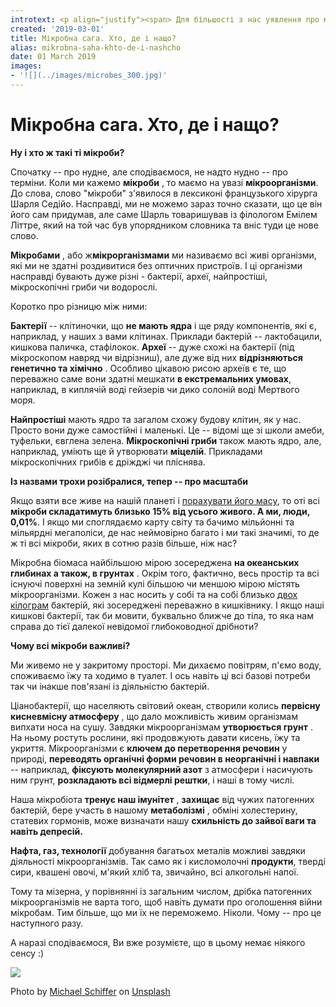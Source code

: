 ```yaml
---
introtext: <p align="justify"><span> Для більшості з нас уявлення про мікроби лежить десь між “треба помити руки” та “в школі розповідали про амеб”. Часто ми не думаємо про мікроорганізми надто благородно чи як про щось важливе. Смішно також визнати, що багато стереотипів про мікроби сформувалися під впливом не завжди вдалої реклами. Тому, окрім амеб, ми ще знаєм про страшних поганців, які сидять під бильцем унітазу чи на наших зубах. Ну і, звичайно, всі пам’ятають, що в “йогурті є хороші бактерії”. Тому давайте надолужувати :)</span></p>
created: '2019-03-01'
title: Мікробна сага. Хто, де і нащо?
alias: mikrobna-saha-khto-de-i-nashcho
date: 01 March 2019
images:
- '![](../images/microbes_300.jpg)'
---
```


# Мікробна сага. Хто, де і нащо?

**Ну і хто ж такі ті мікроби?**

Спочатку -- про нудне, але сподіваємося, не надто нудно -- про терміни. Коли ми кажемо **мікроби** , то маємо на увазі **мікроорганізми**. До слова, слово "мікроби" з'явилося в лексиконі французького хірурга Шарля Седійо. Насправді, ми не можемо зараз точно сказати, що це він його сам придумав, але саме Шарль товаришував із філологом Емілем Літтре, який на той час був упорядником словника та вніс туди це нове слово.

**Мікробами** , або ж**мікрорганізмами** ми називаємо всі живі організми, які ми не здатні роздивитися без оптичних пристроїв. І ці організми насправді бувають дуже різні - бактерії, археї, найпростіші, мікроскопічні гриби чи водорослі.

Коротко про різницю між ними:

**Бактерії** -- клітиночки, що **не мають ядра** і ще ряду компонентів, які є, наприклад, у наших з вами клітинах. Приклади бактерій -- лактобацили, кишкова паличка, стафілокок. **Археї** -- дуже схожі на бактерії (під мікроскопом навряд чи відрізниш), але дуже від них **відрізняються генетично та хімічно** . Особливо цікавою рисою археїв є те, що переважно саме вони здатні мешкати **в екстремальних умовах**, наприклад, в киплячій воді гейзерів чи дико солоній воді Мертвого моря.

**Найпростіші** мають ядро та загалом схожу будову клітин, як у нас. Просто вони дуже самостійні і маленькі. Це -- відомі ще зі школи амеби, туфельки, євглена зелена. **Мікроскопічні гриби** також мають ядро, але, наприклад, уміють ще й утворювати **міцелій**. Прикладами мікроскопічних грибів є дріжджі чи пліснява.

**Із назвами трохи розібралися, тепер -- про масштаби**

Якщо взяти все живе на нашій планеті і [порахувати його масу](https://www.pnas.org/content/115/25/6506), то оті всі **мікроби складатимуть близько 15% від усього живого. А ми, люди, 0,01%**. І якщо ми споглядаємо карту світу та бачимо мільйонні та мільярдні мегаполіси, де нас неймовірно багато і ми такі значимі, то де ж ті всі мікроби, яких в сотню разів більше, ніж нас?

Мікробна біомаса найбільшою мірою зосереджена **на океанських глибинах а також, в грунтах** . Окрім того, фактично, весь простір та всі існуючі поверхні на земній кулі більшою чи меншою мірою містять мікроорганізми. Кожен з нас носить у собі та на собі близько [двох кілограм](https://www.nih.gov/news-events/news-releases/nih-human-microbiome-project-defines-normal-bacterial-makeup-body) бактерій, які зосереджені переважно в кишківнику. І якщо наші кишкові бактерії, так би мовити, буквально ближче до тіла, то яка нам справа до тієї далекої невідомої глибоководної дрібноти?

**Чому всі мікроби важливі?**

Ми живемо не у закритому просторі. Ми дихаємо повітрям, п'ємо воду, споживаємо їжу та ходимо в туалет. І ось навіть ці всі базові потреби так чи інакше пов'язані із діяльністю бактерій.

Ціанобактерії, що населяють світовий океан, створили колись **первісну кисневмісну атмосферу** , що дало можливість живим організмам випхати носа на сушу. Завдяки мікроорганізмам **утворюється грунт** . На ньому ростуть рослини, які продовжують давати кисень, їжу та укриття. Мікроорганізми є **ключем до перетворення речовин** у природі, **переводять органічні форми речовин в неорганічні і навпаки** -- наприклад, **фіксують молекулярний азот** з атмосфери і насичують ним грунт, **розкладають всі відмерлі рештки**, і наші в тому числі.

Наша мікробіота **тренує наш імунітет** , **захищає** від чужих патогенних бактерій, бере участь в нашому **метаболізмі** , обміні холестерину, статевих гормонів, може визначати нашу **схильність до зайвої ваги та навіть депресій.**

**Нафта, газ, технології** добування багатьох металів можливі завдяки діяльності мікроорганізмів. Так само як і кисломолочні **продукти**, тверді сири, квашені овочі, м'який хліб та, звичайно, всі алкогольні напої.

Тому та мізерна, у порівнянні із загальним числом, дрібка патогенних мікроорганізмів не варта того, щоб навіть думати про оголошення війни мікробам. Тим більше, що ми їх не переможемо. Ніколи. Чому -- про це наступного разу.

А наразі сподіваємося, Ви вже розумієте, що в цьому немає ніякого сенсу :)

![](../images/microbes_300.jpg)

Photo by [Michael Schiffer](https://unsplash.com/photos/13UugSL9q7A?utm_source=unsplash&utm_medium=referral&utm_content=creditCopyText) on [Unsplash](https://unsplash.com/search/photos/bacteria?utm_source=unsplash&utm_medium=referral&utm_content=creditCopyText)
